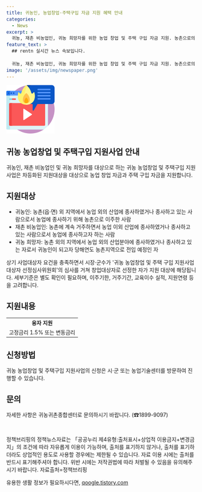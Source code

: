 ```yaml
---
title: 귀농인, 농업창업·주택구입 자금 지원 혜택 안내
categories:
  - News
excerpt: >
  귀농, 재촌 비농업인, 귀농 희망자를 위한 농업 창업 및 주택 구입 자금 지원. 농촌으로의 이주를 희망하는 사람들이 대상. 고정 및 변동금리의 융자 지원. 시·군 또는 농업기술센터 방문 신청 가능. 귀농귀촌종합센터(☎18999097)로 문의.  귀농, 재촌 및 귀농 희망자를 위한 농업 창업 지원 프로그램 소개, 융자 및 주택 구입 자금 등 다양한 혜택과 신청 방법 안내.
feature_text: >
  ## rentn 실시간 뉴스 속보입니다.

  귀농, 재촌 비농업인, 귀농 희망자를 위한 농업 창업 및 주택 구입 자금 지원. 농촌으로의 이주를 희망하는 사람들이 대상. 고정 및 변동금리의 융자 지원. 시·군 또는 농업기술센터 방문 신청 가능. 귀농귀촌종합센터(☎18999097)로 문의.  귀농, 재촌 및 귀농 희망자를 위한 농업 창업 지원 프로그램 소개, 융자 및 주택 구입 자금 등 다양한 혜택과 신청 방법 안내.
image: '/assets/img/newspaper.png'
---
```


<p><img src="/assets/img/news.png" alt="rentncar 속보" /></p>

<h2 data-ke-size="size26">귀농 농업창업 및 주택구입 지원사업 안내</h2>

<p>귀농인, 재촌 비농업인 및 귀농 희망자를 대상으로 하는 귀농 농업창업 및 주택구입 지원사업은 차등화된 지원대상을 대상으로 농업 창업 자금과 주택 구입 자금을 지원합니다.</p>

<h2 data-ke-size="size24">지원대상</h2>

<ul>
  <li>귀농인: 농촌(읍·면) 외 지역에서 농업 외의 산업에 종사하였거나 종사하고 있는 사람으로서 농업에 종사하기 위해 농촌으로 이주한 사람</li>
  <li>재촌 비농업인: 농촌에 계속 거주하면서 농업 이외 산업에 종사하였거나 종사하고 있는 사람으로서 농업에 종사하고자 하는 사람</li>
  <li>귀농 희망자: 농촌 외의 지역에서 농업 외의 산업분야에 종사하였거나 종사하고 있는 자로서 귀농인이 되고자 당해연도 농촌지역으로 전입 예정인 자</li>
</ul>

<p data-ke-size="size16">상기 사업대상자 요건을 충족하면서 시장·군수가 '귀농 농업창업 및 주택 구입 지원사업 대상자 선정심사위원회'의 심사를 거쳐 창업대상자로 선정한 자가 지원 대상에 해당됩니다. 세부기준은 별도 확인이 필요하며, 이주기한, 거주기간, 교육이수 실적, 지원연령 등을 고려합니다.</p>

<h2 data-ke-size="size24">지원내용</h2>

<table>
  <tr>
    <td style="text-align: center; height: 17px;"><b>융자 지원</b></td>
  </tr>
  <tr>
    <td style="text-align: center; height: 17px;">고정금리 1.5% 또는 변동금리</td>
  </tr>
</table>

<h2 data-ke-size="size24">신청방법</h2>

<p data-ke-size="size16">귀농 농업창업 및 주택구입 지원사업의 신청은 시·군 또는 농업기술센터를 방문하여 진행할 수 있습니다.</p>

<h2 data-ke-size="size24">문의</h2>

<p data-ke-size="size16">자세한 사항은 귀농귀촌종합센터로 문의하시기 바랍니다. (☎1899-9097)</p>

<p data-ke-size="size16">&nbsp;</p>

<p data-ke-size="size16">정책브리핑의 정책뉴스자료는 「공공누리 제4유형:출처표시+상업적 이용금지+변경금지」의 조건에 따라 자유롭게 이용이 가능하며, 출처를 표기하지 않거나, 출처를 표기하더라도 상업적인 용도로 사용할 경우에는 제한될 수 있습니다. 자료 이용 시에는 출처를 반드시 표기해주셔야 합니다. 위반 시에는 저작권법에 따라 처벌될 수 있음을 유의해주시기 바랍니다. <span class="source">자료출처=정책브리핑 </span></p>

<p data-ke-size="size16"></p>
유용한 생활 정보가 필요하시다면, <a href="https://qoogle.tistory.com" rel="dofollow">qoogle.tistory.com</a>


